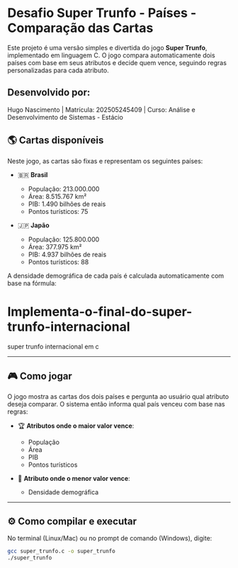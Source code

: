 # Desafio Super Trunfo - Países - Comparação das Cartas

Este projeto é uma versão simples e divertida do jogo **Super Trunfo**, implementado em linguagem C. O jogo compara automaticamente dois países com base em seus atributos e decide quem vence, seguindo regras personalizadas para cada atributo.

## Desenvolvido por: 
Hugo Nascimento | Matrícula: 202505245409 | Curso: Análise e Desenvolvimento de Sistemas - Estácio

## 🌎 Cartas disponíveis

Neste jogo, as cartas são fixas e representam os seguintes países:

- 🇧🇷 **Brasil**
  - População: 213.000.000
  - Área: 8.515.767 km²
  - PIB: 1.490 bilhões de reais
  - Pontos turísticos: 75

- 🇯🇵 **Japão**
  - População: 125.800.000
  - Área: 377.975 km²
  - PIB: 4.937 bilhões de reais
  - Pontos turísticos: 88

A densidade demográfica de cada país é calculada automaticamente com base na fórmula:
# Implementa-o-final-do-super-trunfo-internacional
super trunfo internacional em c

---

## 🎮 Como jogar

O jogo mostra as cartas dos dois países e pergunta ao usuário qual atributo deseja comparar. O sistema então informa qual país venceu com base nas regras:

- 🏆 **Atributos onde o maior valor vence**:
  - População
  - Área
  - PIB
  - Pontos turísticos

- 🧠 **Atributo onde o menor valor vence**:
  - Densidade demográfica

---

## ⚙️ Como compilar e executar

No terminal (Linux/Mac) ou no prompt de comando (Windows), digite:

```bash
gcc super_trunfo.c -o super_trunfo
./super_trunfo
